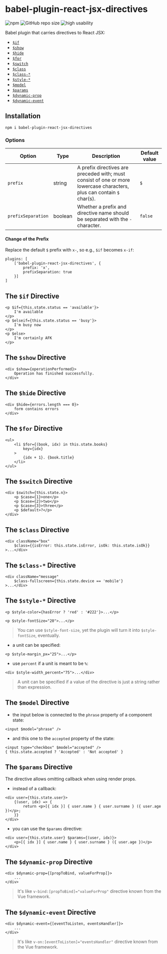 # babel-plugin-react-jsx-directives

![npm](https://img.shields.io/npm/v/babel-plugin-react-jsx-directives)
![GitHub repo size](https://img.shields.io/github/repo-size/damianc/babel-plugin-react-jsx-directives)
![high usability](https://img.shields.io/badge/usability-%E2%98%85%20high-fa0)

Babel plugin that carries directives to React JSX:
* [`$if`](#the-if-directive)
* [`$show`](#the-show-directive)
* [`$hide`](#the-hide-directive)
* [`$for`](#the-for-directive)
* [`$switch`](#the-switch-directive)
* [`$class`](#the-class-directive)
* [`$class-*`](#the-class--directive)
* [`$style-*`](#the-style--directive)
* [`$model`](#the-model-directive)
* [`$params`](#the-params-directive)
* [`$dynamic-prop`](#the-dynamic-prop-directive)
* [`$dynamic-event`](#the-dynamic-event-directive)

## Installation

```
npm i babel-plugin-react-jsx-directives
```

### Options

| Option | Type | Description | Default value |
|--------|------|-------------|---------------|
| `prefix` | string | A prefix directives are preceded with; must consist of one or more lowercase characters, plus can contain `$` char(s). | `$` |
| `prefixSeparation` | boolean | Whether a prefix and directive name should be separated with the `-` character. | `false` |

#### Change of the Prefix

Replace the default `$` prefix with `x-`, so e.g., `$if` becomes `x-if`:

```
plugins: [
	['babel-plugin-react-jsx-directives', {
		prefix: 'x',
		prefixSeparation: true
	}]
]
```

## The `$if` Directive

```
<p $if={this.state.status == 'available'}>
	I'm available
</p>
<p $elseif={this.state.status == 'busy'}>
	I'm busy now
</p>
<p $else>
	I'm certainly AFK
</p>
```

## The `$show` Directive

```
<div $show={operationPerformed}>
	Operation has finished successfully.
</div>
```

## The `$hide` Directive

```
<div $hide={errors.length === 0}>
	form contains errors
</div>
```

## The `$for` Directive

```
<ul>
	<li $for={(book, idx) in this.state.books}
		key={idx}
	>
		{idx + 1}. {book.title}
	</li>
</ul>
```

## The `$switch` Directive

```
<div $switch={this.state.n}>
	<p $case={1}>one</p>
	<p $case={2}>two</p>
	<p $case={3}>three</p>
	<p $default>?</p>
</div>
```

## The `$class` Directive

```
<div className="box"
	$class={{isError: this.state.isError, isOk: this.state.isOk}}
>...</div>
```

## The `$class-*` Directive

```
<div className="message"
	$class-fullscreen={this.state.device == 'mobile'}
>...</div>
```

## The `$style-*` Directive

```
<p $style-color={hasError ? 'red' : '#222'}>...</p>
```

```
<p $style-fontSize="20">...</p>
```

> You can use `$style-font-size`, yet the plugin will turn it into `$style-fontSize`, eventually.

* a unit can be specified:

```
<p $style-margin_px="25">...</p>
```

* use `percent` if a unit is meant to be `%`:

```
<div $style-width_percent="75">...</div>
```

> A unit can be specified if a value of the directive is just a string rather than expression.

## The `$model` Directive

* the input below is connected to the `phrase` property of a component state:

```
<input $model="phrase" />
```

* and this one to the `accepted` property of the state:

```
<input type="checkbox" $model="accepted" />
{ this.state.accepted ? 'Accepted' : 'Not accepted' }
```

## The `$params` Directive

The directive allows omitting callback when using render props.

* instead of a callback:

```
<div user={this.state.user}>
	{(user, idx) => {
		return <p>[{ idx }] { user.name } { user.surname } ({ user.age })</p>;
	}}
</div>
```

* you can use the `$params` directive:

```
<div user={this.state.user} $params={(user, idx)}>
	<p>[{ idx }] { user.name } { user.surname } ({ user.age })</p>
</div>
```

## The `$dynamic-prop` Directive

```
<div $dynamic-prop={[propToBind, valueForProp]}>
	...
</div>
```

> It's like `v-bind:[propToBind]="valueForProp"` directive known from the Vue framework.

## The `$dynamic-event` Directive

```
<div $dynamic-event={[eventToListen, eventsHandler]}>
	...
</div>
```

> It's like `v-on:[eventToListen]="eventsHandler"` directive known from the Vue framework.